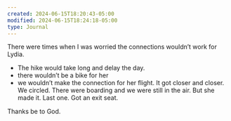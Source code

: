 ```yaml
---
created: 2024-06-15T18:20:43-05:00
modified: 2024-06-15T18:24:18-05:00
type: Journal
---
```


There were times when I was worried the connections wouldn’t work for Lydia. 

- The hike would take long and delay the day. 
- there wouldn’t be a bike for her
- we wouldn’t make the connection for her flight. It got closer and closer. We circled. There were boarding and we were still in the air.  But she made it. Last one. Got an exit seat. 

Thanks be to God.
